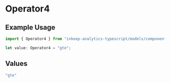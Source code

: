 # Operator4

## Example Usage

```typescript
import { Operator4 } from "inkeep-analytics-typescript/models/components";

let value: Operator4 = "gte";
```

## Values

```typescript
"gte"
```